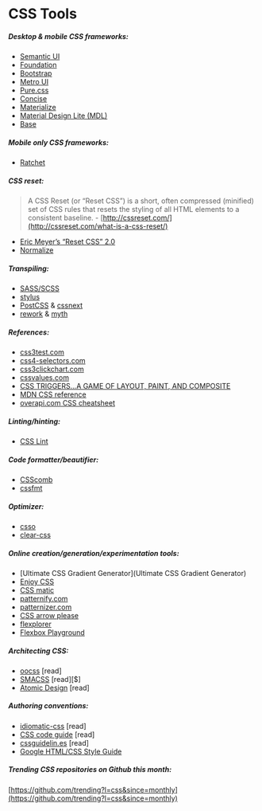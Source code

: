# CSS Tools

##### Desktop & mobile CSS frameworks:

* [Semantic UI](http://semantic-ui.com/)
* [Foundation](http://foundation.zurb.com/)
* [Bootstrap](http://getbootstrap.com/)
* [Metro UI](http://metroui.org.ua/)
* [Pure.css](http://purecss.io/)
* [Concise](http://concisecss.com/)
* [Materialize](http://materializecss.com/)
* [Material Design Lite (MDL)](http://www.getmdl.io/index.html)
* [Base](http://getbase.org/)

##### Mobile only CSS frameworks:

* [Ratchet](http://goratchet.com/)

##### CSS reset:

> A CSS Reset (or “Reset CSS”) is a short, often compressed (minified) set of CSS rules that resets the styling of all HTML elements to a consistent baseline. - [http://cssreset.com/](http://cssreset.com/what-is-a-css-reset/)

* [Eric Meyer’s “Reset CSS” 2.0](http://meyerweb.com/eric/tools/css/reset/)
* [Normalize](https://necolas.github.io/normalize.css/)

##### Transpiling:

* [SASS/SCSS](http://sass-lang.com/)
* [stylus](https://github.com/stylus/stylus)
* [PostCSS](https://github.com/postcss/postcss) & [cssnext](http://cssnext.io/)
* [rework](https://github.com/reworkcss/rework) & [myth](http://www.myth.io/)

##### References:

* [css3test.com](http://css3test.com/)
* [css4-selectors.com](http://css4-selectors.com/)
* [css3clickchart.com](http://css3clickchart.com/)
* [cssvalues.com](http://cssvalues.com/)
* [CSS TRIGGERS...A GAME OF LAYOUT, PAINT, AND COMPOSITE](http://csstriggers.com/)
* [MDN CSS reference](https://developer.mozilla.org/en-US/docs/Web/CSS/Reference)
* [overapi.com CSS cheatsheet](http://overapi.com/css/)

##### Linting/hinting:

* [CSS Lint](http://csslint.net/)

##### Code formatter/beautifier:

* [CSScomb](https://github.com/csscomb/csscomb.js)
* [cssfmt](https://github.com/morishitter/cssfmt)

##### Optimizer:

* [csso](http://css.github.io/csso/)
* [clear-css](https://github.com/jakubpawlowicz/clean-css)

##### Online creation/generation/experimentation tools:

* [Ultimate CSS Gradient Generator](Ultimate CSS Gradient Generator)
* [Enjoy CSS](http://enjoycss.com/)
* [CSS matic](http://www.cssmatic.com/)
* [patternify.com](patternify.com)
* [patternizer.com](http://patternizer.com/)
* [CSS arrow please](http://cssarrowplease.com/)
* [flexplorer](http://bennettfeely.com/flexplorer/)
* [Flexbox Playground](https://scotch.io/demos/visual-guide-to-css3-flexbox-flexbox-playground)

##### Architecting CSS:

* [oocss](http://oocss.org/) [read]
* [SMACSS](https://smacss.com/) [read][$]
* [Atomic Design](http://atomicdesign.bradfrost.com/) [read]

##### Authoring conventions:

* [idiomatic-css](https://github.com/necolas/idiomatic-css) [read]
* [CSS code guide](http://codeguide.co/#css) [read]
* [cssguidelin.es](http://cssguidelin.es/) [read]
* [Google HTML/CSS Style Guide](http://google-styleguide.googlecode.com/svn/trunk/htmlcssguide.xml#General_Formatting)

##### Trending CSS repositories on Github this month:

[https://github.com/trending?l=css&since=monthly](https://github.com/trending?l=css&since=monthly)



































 






